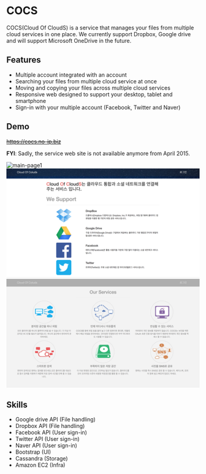 # COCS

COCS(Cloud Of CloudS) is a service that manages your files from multiple cloud services in one place.
We currently support Dropbox, Google drive and will support Microsoft OneDrive in the future.

## Features

- Multiple account integrated with an account
- Searching your files from multiple cloud service at once
- Moving and copying your files across multiple cloud services
- Responsive web designed to support your desktop, tablet and smartphone
- Sign-in with your multiple account (Facebook, Twitter and Naver)

## Demo
~~https://cocs.no-ip.biz~~

**FYI**: Sadly, the service web site is not available anymore from April 2015.

![main-page1](/image/main-page1.png)
![main-page2](/image/main-page2.png)
![main-page3](/image/main-page3.png)

## Skills

- Google drive API (File handling)
- Dropbox API (File handling)
- Facebook API (User sign-in)
- Twitter API (User sign-in)
- Naver API (User sign-in)
- Bootstrap (UI)
- Cassandra (Storage)
- Amazon EC2 (Infra)
